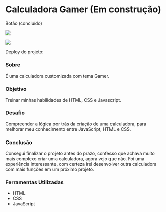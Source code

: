 # Calculadora Gamer (Em construção) 

Botão (concluído)

![](./)

![](./)

Deploy do projeto: 

### Sobre
É uma calculadora customizada com tema Gamer. 
### Objetivo
Treinar minhas habilidades de HTML, CSS e Javascript.
### Desafio
Compreender a lógica por trás da criação de uma calculadora, para melhorar meu conhecimento entre JavaScript, HTML e CSS. 
### Conclusão
Consegui finalizar o projeto antes do prazo, confesso que achava muito mais complexo criar uma calculadora, agora vejo que não. Foi uma experiência interessante, com certeza irei desenvolver outra calculadora com mais funções em um próximo projeto.
### Ferramentas Utilizadas
- HTML
- CSS
- JavaScript
